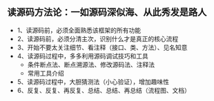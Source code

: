 ## 读源码方法论：一如源码深似海、从此秀发是路人
- 1、读源码前，必须全面熟悉该框架的所有功能
- 2、读源码前，必须分清主次，识别什么才是真正的核心流程
- 3、开始不要太关注细节、看注释（接口、类、方法）、见名知意
- 4、读源码过程中，多多利用源码调试技巧和工具
    * 条件断点法、断点溯源法、修改源码法、注释法
    * 常用工具介绍
- 5、读源码过程中，大胆猜测法（小心验证），增加趣味性
- 6、反复、反复、再反复、总结、总结、再总结（流程图、文档）


